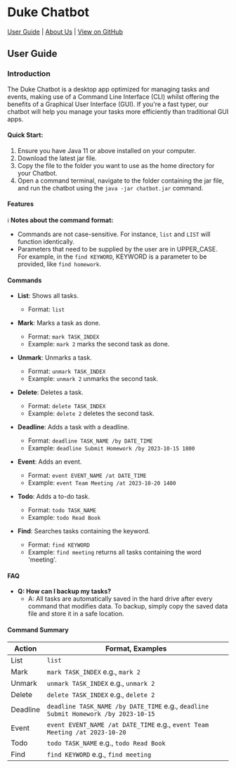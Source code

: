 # Duke Chatbot

[User Guide](#user-guide) | [About Us](#about-us) | [View on GitHub](https://github.com/your-github-link-here)

## User Guide

### Introduction
The Duke Chatbot is a desktop app optimized for managing tasks and events, making use of a Command Line Interface (CLI) whilst offering the benefits of a Graphical User Interface (GUI). If you're a fast typer, our chatbot will help you manage your tasks more efficiently than traditional GUI apps.

#### Quick Start:

1. Ensure you have Java 11 or above installed on your computer.
2. Download the latest jar file.
3. Copy the file to the folder you want to use as the home directory for your Chatbot.
4. Open a command terminal, navigate to the folder containing the jar file, and run the chatbot using the `java -jar chatbot.jar` command.

#### Features

:information_source: **Notes about the command format:**
- Commands are not case-sensitive. For instance, `list` and `LIST` will function identically.
- Parameters that need to be supplied by the user are in UPPER_CASE. For example, in the `find KEYWORD`, KEYWORD is a parameter to be provided, like `find homework`.

#### Commands

- **List**: Shows all tasks.
    - Format: `list`

- **Mark**: Marks a task as done.
    - Format: `mark TASK_INDEX`
    - Example: `mark 2` marks the second task as done.

- **Unmark**: Unmarks a task.
    - Format: `unmark TASK_INDEX`
    - Example: `unmark 2` unmarks the second task.

- **Delete**: Deletes a task.
    - Format: `delete TASK_INDEX`
    - Example: `delete 2` deletes the second task.

- **Deadline**: Adds a task with a deadline.
    - Format: `deadline TASK_NAME /by DATE_TIME`
    - Example: `deadline Submit Homework /by 2023-10-15 1800`

- **Event**: Adds an event.
    - Format: `event EVENT_NAME /at DATE_TIME`
    - Example: `event Team Meeting /at 2023-10-20 1400`

- **Todo**: Adds a to-do task.
    - Format: `todo TASK_NAME`
    - Example: `todo Read Book`

- **Find**: Searches tasks containing the keyword.
    - Format: `find KEYWORD`
    - Example: `find meeting` returns all tasks containing the word 'meeting'.

#### FAQ
- **Q: How can I backup my tasks?**
    - A: All tasks are automatically saved in the hard drive after every command that modifies data. To backup, simply copy the saved data file and store it in a safe location.

#### Command Summary
| Action    | Format, Examples                                                                 |
|-----------|-----------------------------------------------------------------------------------|
| List      | `list`                                                                            |
| Mark      | `mark TASK_INDEX` e.g., `mark 2`                                                  |
| Unmark    | `unmark TASK_INDEX` e.g., `unmark 2`                                              |
| Delete    | `delete TASK_INDEX` e.g., `delete 2`                                              |
| Deadline  | `deadline TASK_NAME /by DATE_TIME` e.g., `deadline Submit Homework /by 2023-10-15`|
| Event     | `event EVENT_NAME /at DATE_TIME` e.g., `event Team Meeting /at 2023-10-20`        |
| Todo      | `todo TASK_NAME` e.g., `todo Read Book`                                           |
| Find      | `find KEYWORD` e.g., `find meeting`                                               |

